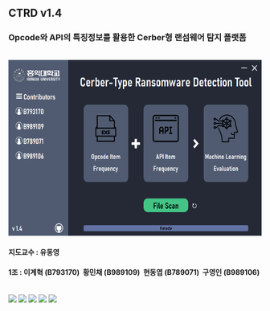 <h2>CTRD v1.4</h2>
<h3>Opcode와 API의 특징정보를 활용한 Cerber형 랜섬웨어 탐지 플랫폼</h3><br>

<img src="ScreenShot.png" width="600" height="350">

<h4>지도교수 : 유동영</h4>
<h4>1조 : 이계혁 (B793170)&nbsp;&nbsp;황민채 (B989109)&nbsp;&nbsp;현동엽 (B789071)&nbsp;&nbsp;구영인 (B989106)</h4><br>   

<div>
<img src="https://img.shields.io/badge/python-43c485?style=for-the-badge&logo=python&logoColor=white">
<img src="https://img.shields.io/badge/linux-43c485?style=for-the-badge&logo=linux&logoColor=white">
<img src="https://img.shields.io/badge/windows-43c485?style=for-the-badge&logo=windows&logoColor=white">
<img src="https://img.shields.io/badge/google colab-43c485?style=for-the-badge&logo=google colab&logoColor=white">
<img src="https://img.shields.io/badge/json-43c485?style=for-the-badge&logo=json&logoColor=white">
</div>
